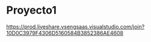 # Proyecto1

https://prod.liveshare.vsengsaas.visualstudio.com/join?10D0C3979F4306D5160584B3852386AE4608
